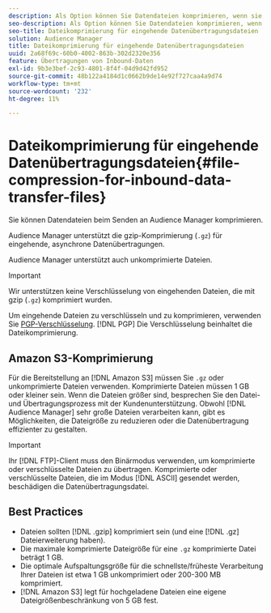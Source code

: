 ```yaml
---
description: Als Option können Sie Datendateien komprimieren, wenn sie an Audience Manager gesendet werden.
seo-description: Als Option können Sie Datendateien komprimieren, wenn sie an Audience Manager gesendet werden.
seo-title: Dateikomprimierung für eingehende Datenübertragungsdateien
solution: Audience Manager
title: Dateikomprimierung für eingehende Datenübertragungsdateien
uuid: 2a68f69c-60b0-4002-863b-302d2320e356
feature: Übertragungen von Inbound-Daten
exl-id: 9b3e3bef-2c93-4801-8f4f-04d9d42fd952
source-git-commit: 48b122a4184d1c0662b9de14e92f727caa4a9d74
workflow-type: tm+mt
source-wordcount: '232'
ht-degree: 11%

---
```


# Dateikomprimierung für eingehende Datenübertragungsdateien{#file-compression-for-inbound-data-transfer-files}

Sie können Datendateien beim Senden an Audience Manager komprimieren.

<!-- inbound-file-compression.xml -->

Audience Manager unterstützt die gzip-Komprimierung (`.gz`) für eingehende, asynchrone Datenübertragungen.

Audience Manager unterstützt auch unkomprimierte Dateien.

>[!IMPORTANT]
>
>Wir unterstützen keine Verschlüsselung von eingehenden Dateien, die mit gzip (`.gz`) komprimiert wurden.
>
>Um eingehende Dateien zu verschlüsseln und zu komprimieren, verwenden Sie [PGP-Verschlüsselung](../../../integration/sending-audience-data/batch-data-transfer-explained/inbound-file-encryption.md). [!DNL PGP] Die Verschlüsselung beinhaltet die Dateikomprimierung.

## Amazon S3-Komprimierung

Für die Bereitstellung an [!DNL Amazon S3] müssen Sie `.gz` oder unkomprimierte Dateien verwenden. Komprimierte Dateien müssen 1 GB oder kleiner sein. Wenn die Dateien größer sind, besprechen Sie den Datei- und Übertragungsprozess mit der Kundenunterstützung. Obwohl [!DNL Audience Manager] sehr große Dateien verarbeiten kann, gibt es Möglichkeiten, die Dateigröße zu reduzieren oder die Datenübertragung effizienter zu gestalten.

>[!IMPORTANT]
>
>Ihr [!DNL FTP]-Client muss den Binärmodus verwenden, um komprimierte oder verschlüsselte Dateien zu übertragen. Komprimierte oder verschlüsselte Dateien, die im Modus [!DNL ASCII] gesendet werden, beschädigen die Datenübertragungsdatei.

## Best Practices

* Dateien sollten [!DNL .gzip] komprimiert sein (und eine [!DNL .gz] Dateierweiterung haben).
* Die maximale komprimierte Dateigröße für eine `.gz` komprimierte Datei beträgt 1 GB.
* Die optimale Aufspaltungsgröße für die schnellste/früheste Verarbeitung Ihrer Dateien ist etwa 1 GB unkomprimiert oder 200-300 MB komprimiert.
* [!DNL Amazon S3] legt für hochgeladene Dateien eine eigene Dateigrößenbeschränkung von 5 GB fest.
